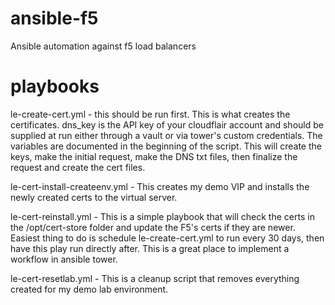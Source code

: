 # ansible-f5
Ansible automation against f5 load balancers 

# playbooks
le-create-cert.yml - this should be run first.  This is what creates the certificates.  dns_key is the API key of your cloudflair account and should be supplied at run either through a vault or via tower's custom credentials.  The variables are documented in the beginning of the script.  This will create the keys, make the initial request, make the DNS txt files, then finalize the request and create the cert files.

le-cert-install-createenv.yml - This creates my demo VIP and installs the newly created certs to the virtual server.

le-cert-reinstall.yml - This is a simple playbook that will check the certs in the /opt/cert-store folder and update the F5's certs if they are newer.  Easiest thing to do is schedule le-create-cert.yml to run every 30 days, then have this play run directly after.  This is a great place to implement a workflow in ansible tower.

le-cert-resetlab.yml - This is a cleanup script that removes everything created for my demo lab environment.

